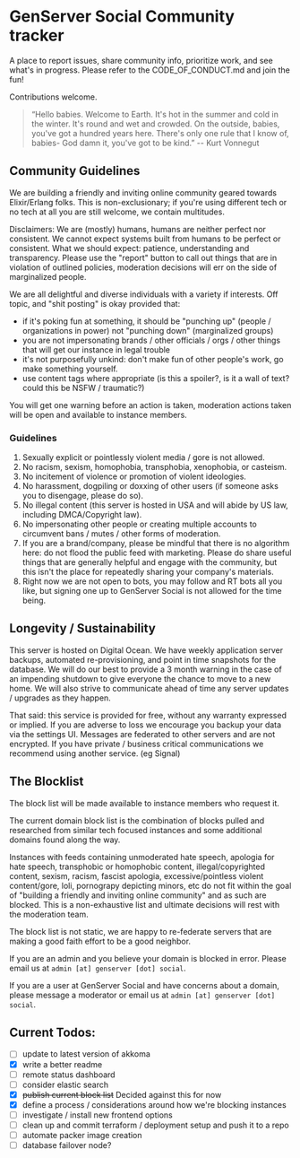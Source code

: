 # GenServer Social Community tracker

A place to report issues, share community info, prioritize work, and see what's in progress. Please refer to the CODE_OF_CONDUCT.md and join the fun!

Contributions welcome.

> “Hello babies. Welcome to Earth. It's hot in the summer and cold in the winter. It's round and wet and crowded. On the outside, babies, you've got a hundred years here. There's only one rule that I know of, babies- God damn it, you've got to be kind.”
-- Kurt Vonnegut


## Community Guidelines

We are building a friendly and inviting online community geared towards Elixir/Erlang folks. This is non-exclusionary; if you're using different tech or no tech at all you are still welcome, we contain multitudes.

Disclaimers: We are (mostly) humans, humans are neither perfect nor consistent. We cannot expect systems built from humans to be perfect or consistent. What we should expect: patience, understanding and transparency. Please use the "report" button to call out things that are in violation of outlined policies, moderation decisions will err on the side of marginalized people.

We are all delightful and diverse individuals with a variety if interests. Off topic, and "shit posting" is okay provided that:
* if it's poking fun at something, it should be "punching up" (people / organizations in power) not "punching down" (marginalized groups)
* you are not impersonating brands / other officials / orgs / other things that will get our instance in legal trouble
* it's not purposefully unkind: don't make fun of other people's work, go make something yourself.
* use content tags where appropriate (is this a spoiler?, is it a wall of text? could this be NSFW / traumatic?)

You will get one warning before an action is taken, moderation actions taken will be open and available to instance members.


### Guidelines

1. Sexually explicit or pointlessly violent media / gore is not allowed.
2. No racism, sexism, homophobia, transphobia, xenophobia, or casteism.
3. No incitement of violence or promotion of violent ideologies.
4. No harassment, dogpiling or doxxing of other users (if someone asks you to disengage, please do so).
5. No illegal content (this server is hosted in USA and will abide by US law, including DMCA/Copyright law).
6. No impersonating other people or creating multiple accounts to circumvent bans / mutes / other forms of moderation.
7. If you are a brand/company, please be mindful that there is no algorithm here: do not flood the public feed with marketing. Please do share useful things that are generally helpful and engage with the community, but this isn't the place for repeatedly sharing your company's materials.
8. Right now we are not open to bots, you may follow and RT bots all you like, but signing one up to GenServer Social is not allowed for the time being.


## Longevity / Sustainability

This server is hosted on Digital Ocean. We have weekly application server backups, automated re-provisioning, and point in time snapshots for the database.  We will do our best to provide a 3 month warning in the case of an impending shutdown to give everyone the chance to move to a new home. We will also strive to communicate ahead of time any server updates / upgrades as they happen.

That said: this service is provided for free, without any warranty expressed or implied. If you are adverse to loss we encourage you backup your data via the settings UI. Messages are federated to other servers and are not encrypted. If you have private / business critical communications we recommend using another service. (eg Signal)


## The Blocklist

The block list will be made available to instance members who request it.

The current domain block list is the combination of blocks pulled and researched from similar tech focused instances and some additional domains found along the way.

Instances with feeds containing unmoderated hate speech, apologia for hate speech, transphobic or homophobic content, illegal/copyrighted content, sexism, racism, fascist apologia, excessive/pointless violent content/gore, loli, pornograpy depicting minors, etc do not fit within the goal of "building a friendly and inviting online community" and as such are blocked.  This is a non-exhaustive list and ultimate decisions will rest with the moderation team.

The block list is not static, we are happy to re-federate servers that are making a good faith effort to be a good neighbor.

If you are an admin and you believe your domain is blocked in error.  Please email us at `admin [at] genserver [dot] social`.

If you are a user at GenServer Social and have concerns about a domain, please message a moderator or email us at `admin [at] genserver [dot] social`.


## Current Todos:
- [ ] update to latest version of akkoma
- [x] write a better readme
- [ ] remote status dashboard
- [ ] consider elastic search
- [x] ~~publish current block list~~ Decided against this for now
- [x] define a process / considerations around how we're blocking instances
- [ ] investigate / install new frontend options
- [ ] clean up and commit terraform / deployment setup and push it to a repo
- [ ] automate packer image creation
- [ ] database failover node?
